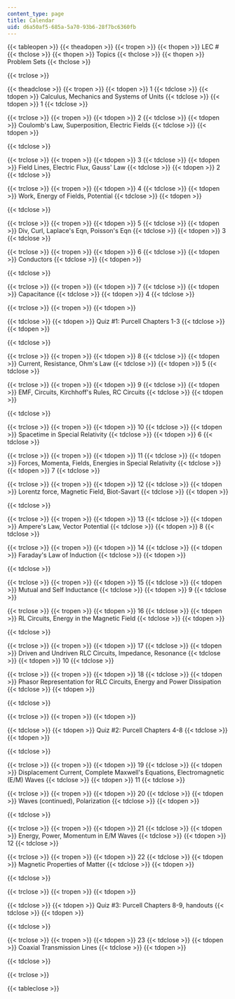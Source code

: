```yaml
---
content_type: page
title: Calendar
uid: d6a50af5-685a-5a70-93b6-28f7bc6360fb
---
```


{{< tableopen >}}
{{< theadopen >}}
{{< tropen >}}
{{< thopen >}}
LEC #
{{< thclose >}}
{{< thopen >}}
Topics
{{< thclose >}}
{{< thopen >}}
Problem Sets
{{< thclose >}}

{{< trclose >}}

{{< theadclose >}}
{{< tropen >}}
{{< tdopen >}}
1
{{< tdclose >}}
{{< tdopen >}}
Calculus, Mechanics and Systems of Units
{{< tdclose >}}
{{< tdopen >}}
1
{{< tdclose >}}

{{< trclose >}}
{{< tropen >}}
{{< tdopen >}}
2
{{< tdclose >}}
{{< tdopen >}}
Coulomb's Law, Superposition, Electric Fields
{{< tdclose >}}
{{< tdopen >}}

{{< tdclose >}}

{{< trclose >}}
{{< tropen >}}
{{< tdopen >}}
3
{{< tdclose >}}
{{< tdopen >}}
Field Lines, Electric Flux, Gauss' Law
{{< tdclose >}}
{{< tdopen >}}
2
{{< tdclose >}}

{{< trclose >}}
{{< tropen >}}
{{< tdopen >}}
4
{{< tdclose >}}
{{< tdopen >}}
Work, Energy of Fields, Potential
{{< tdclose >}}
{{< tdopen >}}

{{< tdclose >}}

{{< trclose >}}
{{< tropen >}}
{{< tdopen >}}
5
{{< tdclose >}}
{{< tdopen >}}
Div, Curl, Laplace's Eqn, Poisson's Eqn
{{< tdclose >}}
{{< tdopen >}}
3
{{< tdclose >}}

{{< trclose >}}
{{< tropen >}}
{{< tdopen >}}
6
{{< tdclose >}}
{{< tdopen >}}
Conductors
{{< tdclose >}}
{{< tdopen >}}

{{< tdclose >}}

{{< trclose >}}
{{< tropen >}}
{{< tdopen >}}
7
{{< tdclose >}}
{{< tdopen >}}
Capacitance
{{< tdclose >}}
{{< tdopen >}}
4
{{< tdclose >}}

{{< trclose >}}
{{< tropen >}}
{{< tdopen >}}

{{< tdclose >}}
{{< tdopen >}}
Quiz #1: Purcell Chapters 1-3
{{< tdclose >}}
{{< tdopen >}}

{{< tdclose >}}

{{< trclose >}}
{{< tropen >}}
{{< tdopen >}}
8
{{< tdclose >}}
{{< tdopen >}}
Current, Resistance, Ohm's Law
{{< tdclose >}}
{{< tdopen >}}
5
{{< tdclose >}}

{{< trclose >}}
{{< tropen >}}
{{< tdopen >}}
9
{{< tdclose >}}
{{< tdopen >}}
EMF, Circuits, Kirchhoff's Rules, RC Circuits
{{< tdclose >}}
{{< tdopen >}}

{{< tdclose >}}

{{< trclose >}}
{{< tropen >}}
{{< tdopen >}}
10
{{< tdclose >}}
{{< tdopen >}}
Spacetime in Special Relativity
{{< tdclose >}}
{{< tdopen >}}
6
{{< tdclose >}}

{{< trclose >}}
{{< tropen >}}
{{< tdopen >}}
11
{{< tdclose >}}
{{< tdopen >}}
Forces, Momenta, Fields, Energies in Special Relativity
{{< tdclose >}}
{{< tdopen >}}
7
{{< tdclose >}}

{{< trclose >}}
{{< tropen >}}
{{< tdopen >}}
12
{{< tdclose >}}
{{< tdopen >}}
Lorentz force, Magnetic Field, Biot-Savart
{{< tdclose >}}
{{< tdopen >}}

{{< tdclose >}}

{{< trclose >}}
{{< tropen >}}
{{< tdopen >}}
13
{{< tdclose >}}
{{< tdopen >}}
Ampere's Law, Vector Potential
{{< tdclose >}}
{{< tdopen >}}
8
{{< tdclose >}}

{{< trclose >}}
{{< tropen >}}
{{< tdopen >}}
14
{{< tdclose >}}
{{< tdopen >}}
Faraday's Law of Induction
{{< tdclose >}}
{{< tdopen >}}

{{< tdclose >}}

{{< trclose >}}
{{< tropen >}}
{{< tdopen >}}
15
{{< tdclose >}}
{{< tdopen >}}
Mutual and Self Inductance
{{< tdclose >}}
{{< tdopen >}}
9
{{< tdclose >}}

{{< trclose >}}
{{< tropen >}}
{{< tdopen >}}
16
{{< tdclose >}}
{{< tdopen >}}
RL Circuits, Energy in the Magnetic Field
{{< tdclose >}}
{{< tdopen >}}

{{< tdclose >}}

{{< trclose >}}
{{< tropen >}}
{{< tdopen >}}
17
{{< tdclose >}}
{{< tdopen >}}
Driven and Undriven RLC Circuits, Impedance, Resonance
{{< tdclose >}}
{{< tdopen >}}
10
{{< tdclose >}}

{{< trclose >}}
{{< tropen >}}
{{< tdopen >}}
18
{{< tdclose >}}
{{< tdopen >}}
Phasor Representation for RLC Circuits, Energy and Power Dissipation
{{< tdclose >}}
{{< tdopen >}}

{{< tdclose >}}

{{< trclose >}}
{{< tropen >}}
{{< tdopen >}}

{{< tdclose >}}
{{< tdopen >}}
Quiz #2: Purcell Chapters 4-8
{{< tdclose >}}
{{< tdopen >}}

{{< tdclose >}}

{{< trclose >}}
{{< tropen >}}
{{< tdopen >}}
19
{{< tdclose >}}
{{< tdopen >}}
Displacement Current, Complete Maxwell's Equations, Electromagnetic (E/M) Waves
{{< tdclose >}}
{{< tdopen >}}
11
{{< tdclose >}}

{{< trclose >}}
{{< tropen >}}
{{< tdopen >}}
20
{{< tdclose >}}
{{< tdopen >}}
Waves (continued), Polarization
{{< tdclose >}}
{{< tdopen >}}

{{< tdclose >}}

{{< trclose >}}
{{< tropen >}}
{{< tdopen >}}
21
{{< tdclose >}}
{{< tdopen >}}
Energy, Power, Momentum in E/M Waves
{{< tdclose >}}
{{< tdopen >}}
12
{{< tdclose >}}

{{< trclose >}}
{{< tropen >}}
{{< tdopen >}}
22
{{< tdclose >}}
{{< tdopen >}}
Magnetic Properties of Matter
{{< tdclose >}}
{{< tdopen >}}

{{< tdclose >}}

{{< trclose >}}
{{< tropen >}}
{{< tdopen >}}

{{< tdclose >}}
{{< tdopen >}}
Quiz #3: Purcell Chapters 8-9, handouts
{{< tdclose >}}
{{< tdopen >}}

{{< tdclose >}}

{{< trclose >}}
{{< tropen >}}
{{< tdopen >}}
23
{{< tdclose >}}
{{< tdopen >}}
Coaxial Transmission Lines
{{< tdclose >}}
{{< tdopen >}}

{{< tdclose >}}

{{< trclose >}}

{{< tableclose >}}